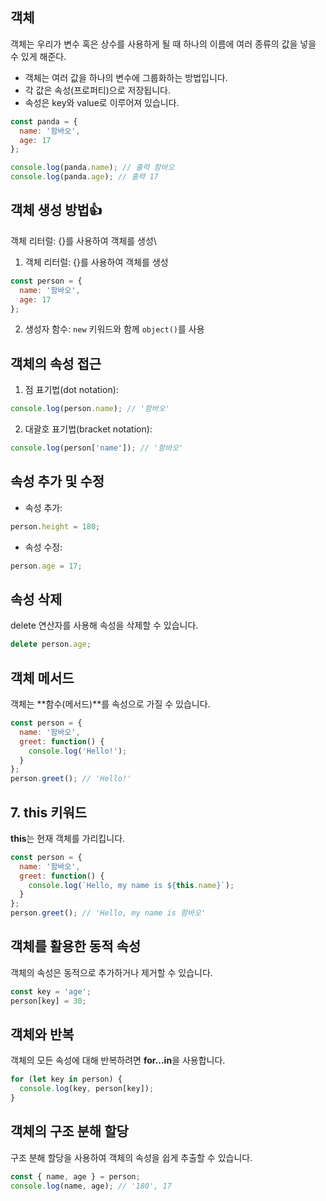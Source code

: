 ## 객체
객체는 우리가 변수 혹은 상수를 사용하게 될 때 하나의 이름에 여러 종류의 값을 넣을 수 있게 해준다.
+ 객체는 여러 값을 하나의 변수에 그룹화하는 방법입니다.
+ 각 값은 속성(프로퍼티)으로 저장됩니다.
+ 속성은 key와 value로 이루어져 있습니다.
``` javascript
const panda = {
  name: '함바오',
  age: 17
};

console.log(panda.name); // 출력 함바오
console.log(panda.age); // 출력 17
``` 
## 객체 생성 방법👍
객체 리터럴: {}를 사용하여 객체를 생성\
1. 객체 리터럴: {}를 사용하여 객체를 생성
```javascript
const person = {
  name: '함바오',
  age: 17
};
```
2. 생성자 함수: ```new``` 키워드와 함께 ```object()```를 사용
## 객체의 속성 접근
1. 점 표기법(dot notation):
```javascript
console.log(person.name); // '함바오'
```
2. 대괄호 표기법(bracket notation):
```javascript
console.log(person['name']); // '함바오'
```
## 속성 추가 및 수정
+ 속성 추가:
```javascript
person.height = 180;
```
+ 속성 수정:
```javascript
person.age = 17;
```
##  속성 삭제
delete 연산자를 사용해 속성을 삭제할 수 있습니다.
```javascript
delete person.age;
```
## 객체 메서드
객체는 **함수(메서드)**를 속성으로 가질 수 있습니다.
```javascript
const person = {
  name: '함바오',
  greet: function() {
    console.log('Hello!');
  }
};
person.greet(); // 'Hello!'
```
## 7. this 키워드
**this**는 현재 객체를 가리킵니다.
```javascript
const person = {
  name: '함바오',
  greet: function() {
    console.log(`Hello, my name is ${this.name}`);
  }
};
person.greet(); // 'Hello, my name is 함바오'
```
## 객체를 활용한 동적 속성
객체의 속성은 동적으로 추가하거나 제거할 수 있습니다.
```javascript
const key = 'age';
person[key] = 30;
```
## 객체와 반복
객체의 모든 속성에 대해 반복하려면 **for...in**을 사용합니다.
```javascript
for (let key in person) {
  console.log(key, person[key]);
}
```
## 객체의 구조 분해 할당
구조 분해 할당을 사용하여 객체의 속성을 쉽게 추출할 수 있습니다.
```javascript
const { name, age } = person;
console.log(name, age); // '180', 17
```